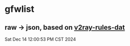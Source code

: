 # gfwlist
## raw -> json, based on [v2ray-rules-dat](https://github.com/Loyalsoldier/v2ray-rules-dat)
Sat Dec 14 12:00:53 PM CST 2024

